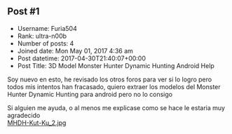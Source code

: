 ## Post #1
- Username: Furia504
- Rank: ultra-n00b
- Number of posts: 4
- Joined date: Mon May 01, 2017 4:36 am
- Post datetime: 2017-04-30T21:40:07+00:00
- Post Title: 3D Model Monster Hunter Dynamic Hunting Android Help

Soy nuevo en esto, he revisado los otros foros para ver si lo logro pero todos mis intentos han fracasado, quiero extraer los modelos del Monster Hunter Dynamic Hunting para android pero no lo consigo  

Si alguien me ayuda, o al menos me explicase como se hace le estaria muy agradecido  
[MHDH-Kut-Ku_2.jpg](https://xentaxbackup.github.io/file/12839_MHDH-Kut-Ku_2.jpg)
